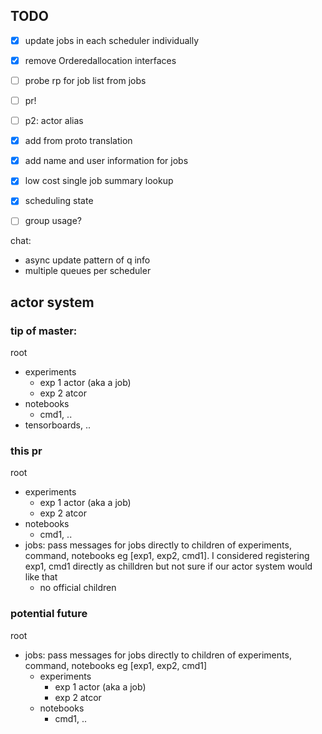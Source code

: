 ## TODO

- [x] update jobs in each scheduler individually
- [x] remove Orderedallocation interfaces
- [ ] probe rp for job list from jobs
- [ ] pr!
- [ ] p2: actor alias
- [x] add from proto translation
- [x] add name and user information for jobs
- [x] low cost single job summary lookup
- [x] scheduling state
- [ ] group usage?


chat:
- async update pattern of q info
- multiple queues per scheduler

## actor system
### tip of master:
root
  - experiments
    - exp 1 actor (aka a job)
    - exp 2 atcor
  - notebooks
    - cmd1, ..
  - tensorboards, ..

### this pr
root
  - experiments
    - exp 1 actor (aka a job)
    - exp 2 atcor
  - notebooks
    - cmd1, ..
  - jobs: pass messages for jobs directly to children of experiments, command, notebooks eg [exp1, exp2, cmd1]. I considered registering exp1, cmd1 directly as chilldren but not sure if our actor system would like that
    - no official children

### potential future
root
  - jobs: pass messages for jobs directly to children of experiments, command, notebooks eg [exp1, exp2, cmd1]
    - experiments
      - exp 1 actor (aka a job)
      - exp 2 atcor
    - notebooks
      - cmd1, ..

